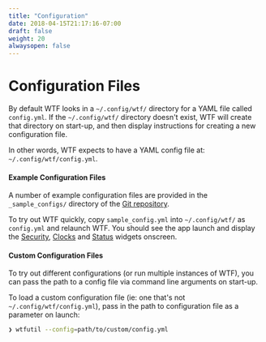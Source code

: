 ```yaml
---
title: "Configuration"
date: 2018-04-15T21:17:16-07:00
draft: false
weight: 20
alwaysopen: false
---
```


# Configuration Files

By default WTF looks in a `~/.config/wtf/` directory for a YAML file called
`config.yml`. If the `~/.config/wtf/` directory doesn't exist, WTF will create that directory
on start-up, and then display instructions for creating a new
configuration file.

In other words, WTF expects to have a YAML config file at: `~/.config/wtf/config.yml`.

#### Example Configuration Files

A number of example configuration files are provided in the `_sample_configs/`
directory of the [Git repository](https://github.com/wtfutil/wtf/tree/master/_sample_configs).

To try out WTF quickly, copy
`sample_config.yml` into `~/.config/wtf/` as `config.yml` and relaunch WTF. You
should see the app launch and display the [Security](/modules/security),
[Clocks](modules/clocks/) and [Status](/modules/status/) widgets onscreen.

#### Custom Configuration Files

To try out different configurations (or run multiple instances of WTF),
you can pass the path to a config file via command line arguments on
start-up.

To load a custom configuration file (ie: one that's not
`~/.config/wtf/config.yml`), pass in the path to configuration file as a
parameter on launch:

```bash
❯ wtfutil --config=path/to/custom/config.yml
```
